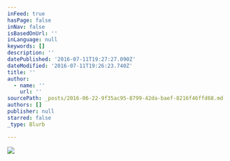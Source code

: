 ```yaml
---
inFeed: true
hasPage: false
inNav: false
isBasedOnUrl: ''
inLanguage: null
keywords: []
description: ''
datePublished: '2016-07-11T19:27:27.090Z'
dateModified: '2016-07-11T19:26:23.740Z'
title: ''
author:
  - name: ''
    url: ''
sourcePath: _posts/2016-06-22-9f35ac95-8799-42da-baef-8216f46ffd68.md
authors: []
publisher: null
starred: false
_type: Blurb

---
```

![](https://the-grid-user-content.s3-us-west-2.amazonaws.com/130ec2b7-9400-4403-82a2-32db26b62507.jpg)